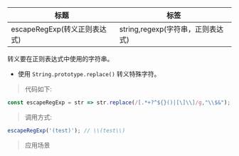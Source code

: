|  标题   | 标签  |
|  ----  | ----  |
| escapeRegExp(转义正则表达式) | string,regexp(字符串，正则表达式) |

转义要在正则表达式中使用的字符串。

* 使用 `String.prototype.replace()` 转义特殊字符。

> 代码如下:

```js
const escapeRegExp = str => str.replace(/[.*+?^${}()|[\]\\]/g,"\\$&");
```

> 调用方式:

```js
escapeRegExp('(test)'); // \\(test\\)
```

> 应用场景